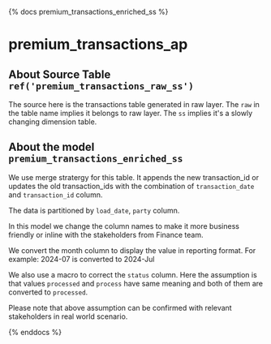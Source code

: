 <!-- markdownlint-disable MD041 -->
{% docs premium_transactions_enriched_ss %}

# premium_transactions_ap

## About Source Table `ref('premium_transactions_raw_ss')`

The source here is the transactions table generated in raw layer. The `raw` in the table name implies it belongs to raw layer. The `ss` implies it's a slowly changing dimension table. 

## About the model `premium_transactions_enriched_ss`

We use merge stratergy for this table. It appends the new transaction_id or updates the 
old transaction_ids with the combination of `transaction_date` and `transaction_id` column.

The data is partitioned by `load_date`, `party` column.

In this model we change the column names to make it more business friendly or inline with the stakeholders from Finance team.

We convert the month column to display the value in reporting format. For example: 2024-07 is converted to 2024-Jul

We also use a macro to correct the `status` column. Here the assumption is that values `processed` and `process` have same meaning and both of them are converted to `processed`.

Please note that above assumption can be confirmed with relevant stakeholders in real world scenario.

{% enddocs %}